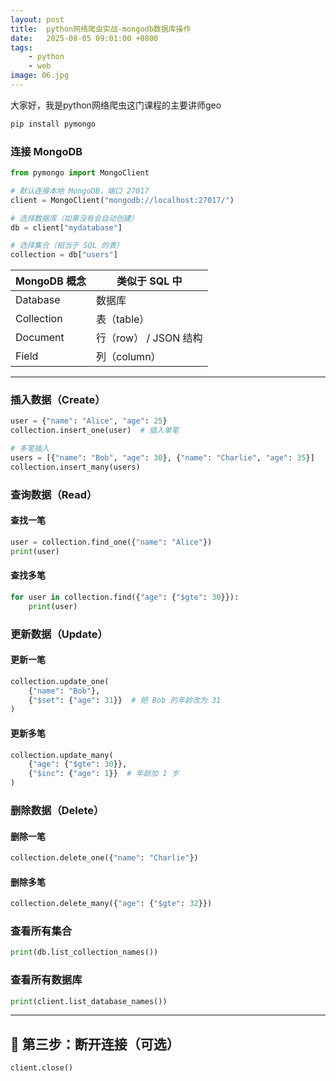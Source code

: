 ```yaml
---
layout: post
title:  python网络爬虫实战-mongodb数据库操作
date:   2025-08-05 09:01:00 +0800
tags: 
    - python
    - web
image: 06.jpg
---
```


大家好，我是python网络爬虫这门课程的主要讲师geo

```bash
pip install pymongo
```

### 连接 MongoDB

```py
from pymongo import MongoClient

# 默认连接本地 MongoDB，端口 27017
client = MongoClient("mongodb://localhost:27017/")

# 选择数据库（如果没有会自动创建）
db = client["mydatabase"]

# 选择集合（相当于 SQL 的表）
collection = db["users"]
```

| MongoDB 概念 | 类似于 SQL 中        |
| ---------- | ---------------- |
| Database   | 数据库              |
| Collection | 表（table）         |
| Document   | 行（row） / JSON 结构 |
| Field      | 列（column）        |
---

### 插入数据（Create）

```python
user = {"name": "Alice", "age": 25}
collection.insert_one(user)  # 插入单笔

# 多笔插入
users = [{"name": "Bob", "age": 30}, {"name": "Charlie", "age": 35}]
collection.insert_many(users)
```

### 查询数据（Read）

#### 查找一笔

```python
user = collection.find_one({"name": "Alice"})
print(user)
```

#### 查找多笔

```python
for user in collection.find({"age": {"$gte": 30}}):
    print(user)
```

### 更新数据（Update）

#### 更新一笔

```python
collection.update_one(
    {"name": "Bob"},
    {"$set": {"age": 31}}  # 把 Bob 的年龄改为 31
)
```

#### 更新多笔

```python
collection.update_many(
    {"age": {"$gte": 30}},
    {"$inc": {"age": 1}}  # 年龄加 1 岁
)
```

### 删除数据（Delete）

#### 删除一笔

```python
collection.delete_one({"name": "Charlie"})
```

#### 删除多笔

```python
collection.delete_many({"age": {"$gte": 32}})
```

### 查看所有集合

```python
print(db.list_collection_names())
```

### 查看所有数据库

```python
print(client.list_database_names())
```

---

## 📂 第三步：断开连接（可选）

```python
client.close()
```